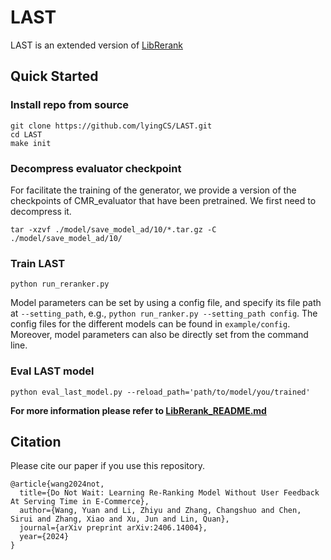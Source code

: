 # LAST

LAST is an extended version of [LibRerank](https://github.com/LibRerank-Community/LibRerank) 

## Quick Started

### Install repo from source

```
git clone https://github.com/lyingCS/LAST.git
cd LAST
make init 
```

### Decompress evaluator checkpoint

For facilitate the training of the generator, we provide a  version of the checkpoints of CMR_evaluator that have been pretrained. We first need to decompress it.

```
tar -xzvf ./model/save_model_ad/10/*.tar.gz -C ./model/save_model_ad/10/
```

### Train LAST

```
python run_reranker.py
```

Model parameters can be set by using a config file, and specify its file path at `--setting_path`, e.g., `python run_ranker.py --setting_path config`. The config files for the different models can be found in `example/config`. Moreover, model parameters can also be directly set from the command line.

### Eval LAST model

```
python eval_last_model.py --reload_path='path/to/model/you/trained'
```

**For more information please refer to [LibRerank_README.md](./LibRerank_README.md)**

## Citation

Please cite our paper if you use this repository.

```
@article{wang2024not,
  title={Do Not Wait: Learning Re-Ranking Model Without User Feedback At Serving Time in E-Commerce},
  author={Wang, Yuan and Li, Zhiyu and Zhang, Changshuo and Chen, Sirui and Zhang, Xiao and Xu, Jun and Lin, Quan},
  journal={arXiv preprint arXiv:2406.14004},
  year={2024}
}
```
